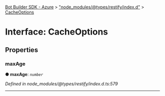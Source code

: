 [Bot Builder SDK - Azure](../README.md) > ["node_modules/@types/restify/index.d"](../modules/_node_modules__types_restify_index_d_.md) > [CacheOptions](../interfaces/_node_modules__types_restify_index_d_.cacheoptions.md)



# Interface: CacheOptions


## Properties
<a id="maxage"></a>

###  maxAge

**●  maxAge**:  *`number`* 

*Defined in node_modules/@types/restify/index.d.ts:579*





___


